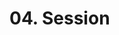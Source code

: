 # 04. Session

<show-structure for="procedure" />

<procedure title="Seesion">
    <code-block src="/Language/javascript/frameworks/NodeJs/02_server/01_http/04_cookie&session/03_session/session.html" lang="html"/>
    <code-block src="/Language/javascript/frameworks/NodeJs/02_server/01_http/04_cookie&session/03_session/session.js" lang="javascript"/>
</procedure>